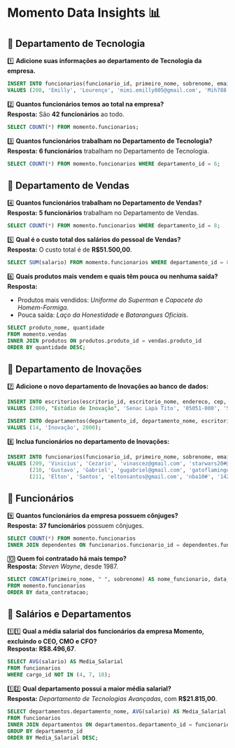 # Momento Data Insights 📊  

## 📂 **Departamento de Tecnologia**  
1️⃣ **Adicione suas informações ao departamento de Tecnologia da empresa.**  
```sql  
INSERT INTO funcionarios(funcionario_id, primeiro_nome, sobrenome, email, senha, telefone, data_contratacao, cargo_id, salario, gerente_id, departamento_id)  
VALUES (208, 'Emilly', 'Lourenço', 'mimi.emilly005@gmail.com', 'Mih788', '98792-4532', '2024-12-01', 20, 30.000, NULL, 6);  
```  

2️⃣ **Quantos funcionários temos ao total na empresa?**  
**Resposta:** São **42 funcionários** ao todo.  
```sql  
SELECT COUNT(*) FROM momento.funcionarios;  
```  

3️⃣ **Quantos funcionários trabalham no Departamento de Tecnologia?**  
**Resposta:** **6 funcionários** trabalham no Departamento de Tecnologia.  
```sql  
SELECT COUNT(*) FROM momento.funcionarios WHERE departamento_id = 6;  
```  

## 📂 **Departamento de Vendas**  
4️⃣ **Quantos funcionários trabalham no Departamento de Vendas?**  
**Resposta:** **5 funcionários** trabalham no Departamento de Vendas.  
```sql  
SELECT COUNT(*) FROM momento.funcionarios WHERE departamento_id = 8;  
```  

5️⃣ **Qual é o custo total dos salários do pessoal de Vendas?**  
**Resposta:** O custo total é de **R$51.500,00**.  
```sql  
SELECT SUM(salario) FROM momento.funcionarios WHERE departamento_id = 8;  
```  

6️⃣ **Quais produtos mais vendem e quais têm pouca ou nenhuma saída?**  
**Resposta:**  
- Produtos mais vendidos: *Uniforme do Superman* e *Capacete do Homem-Formiga*.  
- Pouca saída: *Laço da Honestidade* e *Batarangues Oficiais*.  
```sql  
SELECT produto_nome, quantidade  
FROM momento.vendas  
INNER JOIN produtos ON produtos.produto_id = vendas.produto_id  
ORDER BY quantidade DESC;  
```  

## 📂 **Departamento de Inovações**  
7️⃣ **Adicione o novo departamento de Inovações ao banco de dados:**  
```sql  
INSERT INTO escritorios(escritorio_id, escritorio_nome, endereco, cep, cidade, estado_provincia, pais_id)  
VALUES (2000, "Estúdio de Inovação", 'Senac Lapa Tito', '05051-000', 'São Paulo', 'São Paulo', 'BR');  

INSERT INTO departamentos(departamento_id, departamento_nome, escritorio_id)  
VALUES (14, 'Inovação', 2000);  
```  

8️⃣ **Inclua funcionários no departamento de Inovações:**  
```sql  
INSERT INTO funcionarios(funcionario_id, primeiro_nome, sobrenome, email, senha, telefone, data_contratacao, cargo_id, salario, gerente_id, departamento_id)  
VALUES (209, 'Vinicius', 'Cezario', 'vinascez@gmail.com', 'starwars20#@', '5421-4455', '2024-10-31', 20, 12000.00, NULL, 14),  
       (210, 'Gustavo', 'Gabriel', 'gugabriel@gmail.com', 'gatoflamingo55$', '5428-1475', '2024-10-31', 20, 12000.00, NULL, 14),  
       (211, 'Elton', 'Santos', 'eltonsantos@gmail.com', 'nba10#', '1421-7432', '2024-10-31', 20, 12000.00, NULL, 14);  
```  

## 📂 **Funcionários**  
9️⃣ **Quantos funcionários da empresa possuem cônjuges?**  
**Resposta:** **37 funcionários** possuem cônjuges.  
```sql  
SELECT COUNT(*) FROM momento.funcionarios  
INNER JOIN dependentes ON funcionarios.funcionario_id = dependentes.funcionario_id;  
```  

🔟 **Quem foi contratado há mais tempo?**  
**Resposta:** *Steven Wayne*, desde 1987.  
```sql  
SELECT CONCAT(primeiro_nome, " ", sobrenome) AS nome_funcionario, data_contratacao  
FROM momento.funcionarios  
ORDER BY data_contratacao;  
```  

## 📂 **Salários e Departamentos**  
1️⃣1️⃣ **Qual a média salarial dos funcionários da empresa Momento, excluindo o CEO, CMO e CFO?**  
**Resposta:** **R$8.496,67**.  
```sql  
SELECT AVG(salario) AS Media_Salarial  
FROM funcionarios  
WHERE cargo_id NOT IN (4, 7, 10);  
```  

1️⃣2️⃣ **Qual departamento possui a maior média salarial?**  
**Resposta:** *Departamento de Tecnologias Avançadas*, com **R$21.815,00**.  
```sql  
SELECT departamentos.departamento_nome, AVG(salario) AS Media_Salarial  
FROM funcionarios  
INNER JOIN departamentos ON departamentos.departamento_id = funcionarios.departamento_id  
GROUP BY departamento_id  
ORDER BY Media_Salarial DESC;  
```  
